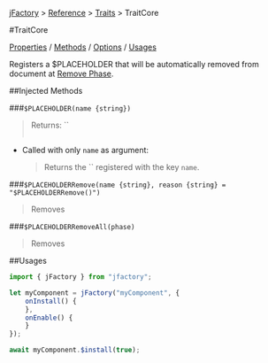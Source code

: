 [jFactory](index.md) > [Reference](ref-index.md) > [Traits](ref-index.md#traits-component-features) > TraitCore

#TraitCore

[Properties](#properties) / [Methods](#injected-methods) / [Options]() / [Usages]()

Registers a $PLACEHOLDER that will be automatically removed from document at [Remove Phase](TraitService-Phases.md#remove-phase).   

##Injected Methods

###`$PLACEHOLDER(name {string})`
>Returns: ``  
>
>```javascript
>```

* Called with only `name` as argument:

    >Returns the `` registered with the key `name`.

###`$PLACEHOLDERRemove(name {string}, reason {string} = "$PLACEHOLDERRemove()")`
>
>Removes 

###`$PLACEHOLDERRemoveAll(phase)`
>
>Removes 

##Usages

```javascript
import { jFactory } from "jfactory";

let myComponent = jFactory("myComponent", {
    onInstall() {
    },
    onEnable() {
    }
});

await myComponent.$install(true);
```